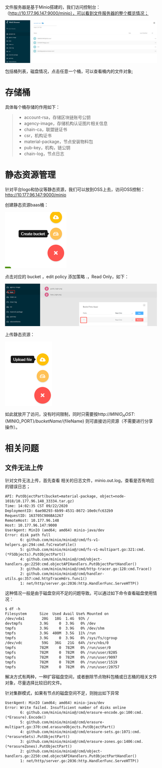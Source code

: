 
文件服务器是基于Minio搭建的，我们访问控制台：（http://10.177.96.147:9000/minio），可以看到文件服务器的整个概览情况；


![minio-console](/image/fileserver/minio-console.png)


包括桶列表，磁盘情况，点击任意一个桶，可以查看桶内的文件对象;

# 存储桶
具体每个桶存储的作用如下：


> * account-rsa，存储区块链账号公钥
> * agency-image，存储机构认证图片相关信息
> * chain-ca，联盟链证书
> * csr，机构证书
> * material-package，节点安装物料包
> * pub-key，机构，链公钥
> * chain-log，节点日志



# 静态资源管理

针对平台logo和协议等静态资源，我们可以放到OSS上去，访问OSS控制：http://10.177.96.147:9000/minio

创建静态资源baas桶：


![create-bucket](/image/fileserver/create-bucket.png)


点击对应的 bucket ，edit policy 添加策略 *.*，Read Only，如下：


![bucket-privilege](/image/fileserver/bucket-privilege.png)




上传静态资源：

![/upload-files](/image/fileserver/upload-files.png)

如此就放开了访问，没有时间限制，同时只需要按http://${MINIO_HOST}:${MINIO_PORT}/${bucketName}/${fileName} 则可直接访问资源（不需要进行分享操作）。



# 相关问题
## 文件无法上传

针对文件无法上传，首先查看 相关的日志文件，minio.out.log，查看是否有响应的错误日志；


```
API: PutObjectPart(bucket=material-package, object=node-1018/10.177.96.148_33334.tar.gz)
Time: 14:02:35 CST 09/22/2020
DeploymentID: 6ae98293-6b99-4531-8672-10e0cfc632b9
RequestID: 163705C986BA1267
RemoteHost: 10.177.96.148
Host: 10.177.96.147:9000
UserAgent: MinIO (amd64; amd64) minio-java/dev
Error: disk path full
       6: github.com/minio/minio@/cmd/fs-v1-helpers.go:294:cmd.fsCreateFile()
       5: github.com/minio/minio@/cmd/fs-v1-multipart.go:321:cmd.(*FSObjects).PutObjectPart()
       4: github.com/minio/minio@/cmd/object-handlers.go:2250:cmd.objectAPIHandlers.PutObjectPartHandler()
       3: github.com/minio/minio@/cmd/http-tracer.go:128:cmd.Trace()
       2: github.com/minio/minio@/cmd/handler-utils.go:357:cmd.httpTraceHdrs.func1()
       1: net/http/server.go:2036:http.HandlerFunc.ServeHTTP()
```


这种情况一般是由于磁盘空间不足的问题导致。可以通过如下命令查看磁盘使用情况：



```
$ df -h
Filesystem      Size  Used Avail Use% Mounted on
/dev/vda1        20G   18G  1.4G  93% /
devtmpfs        3.9G     0  3.9G   0% /dev
tmpfs           3.9G     0  3.9G   0% /dev/shm
tmpfs           3.9G  400M  3.5G  11% /run
tmpfs           3.9G     0  3.9G   0% /sys/fs/cgroup
/dev/vdc         59G   36G   21G  64% /srv/nbs/0
tmpfs           782M     0  782M   0% /run/user/0
tmpfs           782M     0  782M   0% /run/user/8205
tmpfs           782M     0  782M   0% /run/user/9097
tmpfs           782M     0  782M   0% /run/user/1519
tmpfs           782M     0  782M   0% /run/user/20757
```
解决方式有两种，一种扩容磁盘空间，或者删除节点物料包桶或日志桶的相关文件对象，尽量选择比较旧的文件。



针对集群模式，如果有节点的磁盘空间不足，则抛出如下异常


```
UserAgent: MinIO (amd64; amd64) minio-java/dev
Error: Write failed. Insufficient number of disks online
       6: github.com/minio/minio@/cmd/erasure-encode.go:100:cmd.(*Erasure).Encode()
       5: github.com/minio/minio@/cmd/erasure-multipart.go:370:cmd.erasureObjects.PutObjectPart()
       4: github.com/minio/minio@/cmd/erasure-sets.go:1071:cmd.(*erasureSets).PutObjectPart()
       3: github.com/minio/minio@/cmd/erasure-zones.go:1406:cmd.(*erasureZones).PutObjectPart()
       2: github.com/minio/minio@/cmd/object-handlers.go:2250:cmd.objectAPIHandlers.PutObjectPartHandler()
       1: net/http/server.go:2036:http.HandlerFunc.ServeHTTP()
```



